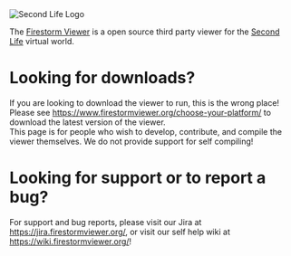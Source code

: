 <picture>
  <source media="(prefers-color-scheme: dark)" srcset="profile/images/firestorm_readme_dark.png">
  <source media="(prefers-color-scheme: light)" srcset="profile/images/firestorm_readme_light.png">
  <img alt="Second Life Logo" src="profile/images/firestorm_readme_light.png"> <!-- Assume light theme -->
</picture>

The [Firestorm Viewer](https://www.firestormviewer.org) is a open source third party viewer for the [Second Life](https://secondlife.com/) virtual world.

# Looking for downloads?
If you are looking to download the viewer to run, this is the wrong place!<br/>
Please see https://www.firestormviewer.org/choose-your-platform/ to download the latest version of the viewer.<br/>
This page is for people who wish to develop, contribute, and compile the viewer themselves. We do not provide support for self compiling!

# Looking for support or to report a bug?
For support and bug reports, please visit our Jira at https://jira.firestormviewer.org/, or visit our self help wiki at https://wiki.firestormviewer.org/!
